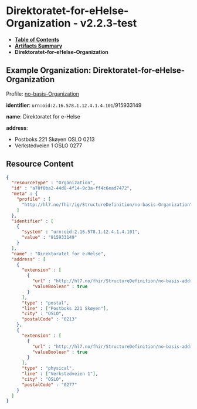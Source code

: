 # Direktoratet-for-eHelse-Organization - v2.2.3-test

* [**Table of Contents**](toc.md)
* [**Artifacts Summary**](artifacts.md)
* **Direktoratet-for-eHelse-Organization**

## Example Organization: Direktoratet-for-eHelse-Organization

Profile: [no-basis-Organization](StructureDefinition-no-basis-Organization.md)

**identifier**: `urn:oid:2.16.578.1.12.4.1.4.101`/915933149

**name**: Direktoratet for e-Helse

**address**: 

* Postboks 221 Skøyen OSLO 0213 
* Verkstedveien 1 OSLO 0277 



## Resource Content

```json
{
  "resourceType" : "Organization",
  "id" : "a70f0ba2-44d8-4f14-9c3a-ff4c6ead7472",
  "meta" : {
    "profile" : [
      "http://hl7.no/fhir/ig/StructureDefinition/no-basis-Organization"
    ]
  },
  "identifier" : [
    {
      "system" : "urn:oid:2.16.578.1.12.4.1.4.101",
      "value" : "915933149"
    }
  ],
  "name" : "Direktoratet for e-Helse",
  "address" : [
    {
      "extension" : [
        {
          "url" : "http://hl7.no/fhir/StructureDefinition/no-basis-address-official",
          "valueBoolean" : true
        }
      ],
      "type" : "postal",
      "line" : ["Postboks 221 Skøyen"],
      "city" : "OSLO",
      "postalCode" : "0213"
    },
    {
      "extension" : [
        {
          "url" : "http://hl7.no/fhir/StructureDefinition/no-basis-address-official",
          "valueBoolean" : true
        }
      ],
      "type" : "physical",
      "line" : ["Verkstedveien 1"],
      "city" : "OSLO",
      "postalCode" : "0277"
    }
  ]
}

```
